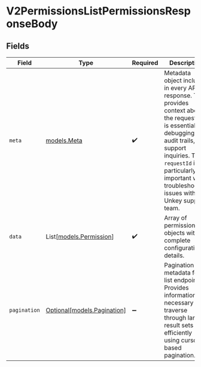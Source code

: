 # V2PermissionsListPermissionsResponseBody


## Fields

| Field                                                                                                                                                                                                                                                           | Type                                                                                                                                                                                                                                                            | Required                                                                                                                                                                                                                                                        | Description                                                                                                                                                                                                                                                     |
| --------------------------------------------------------------------------------------------------------------------------------------------------------------------------------------------------------------------------------------------------------------- | --------------------------------------------------------------------------------------------------------------------------------------------------------------------------------------------------------------------------------------------------------------- | --------------------------------------------------------------------------------------------------------------------------------------------------------------------------------------------------------------------------------------------------------------- | --------------------------------------------------------------------------------------------------------------------------------------------------------------------------------------------------------------------------------------------------------------- |
| `meta`                                                                                                                                                                                                                                                          | [models.Meta](../models/meta.md)                                                                                                                                                                                                                                | :heavy_check_mark:                                                                                                                                                                                                                                              | Metadata object included in every API response. This provides context about the request and is essential for debugging, audit trails, and support inquiries. The `requestId` is particularly important when troubleshooting issues with the Unkey support team. |
| `data`                                                                                                                                                                                                                                                          | List[[models.Permission](../models/permission.md)]                                                                                                                                                                                                              | :heavy_check_mark:                                                                                                                                                                                                                                              | Array of permission objects with complete configuration details.                                                                                                                                                                                                |
| `pagination`                                                                                                                                                                                                                                                    | [Optional[models.Pagination]](../models/pagination.md)                                                                                                                                                                                                          | :heavy_minus_sign:                                                                                                                                                                                                                                              | Pagination metadata for list endpoints. Provides information necessary to traverse through large result sets efficiently using cursor-based pagination.                                                                                                         |